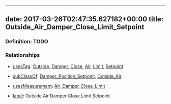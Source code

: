 
---
date: 2017-03-26T02:47:35.627182+00:00
title: Outside_Air_Damper_Close_Limit_Setpoint
---
### Definition: TODO

### Relationships

* [usesTag](https://brickschema.org/schema/1.0/BrickFrame#usesTag): [Outside](https://brickschema.org/schema/1.0/BrickTag#Outside), [Damper](https://brickschema.org/schema/1.0/BrickTag#Damper), [Close](https://brickschema.org/schema/1.0/BrickTag#Close), [Air](https://brickschema.org/schema/1.0/BrickTag#Air), [Limit](https://brickschema.org/schema/1.0/BrickTag#Limit), [Setpoint](https://brickschema.org/schema/1.0/BrickTag#Setpoint)

* [subClassOf](http://www.w3.org/2000/01/rdf-schema#subClassOf): [Damper_Position_Setpoint](https://brickschema.org/schema/1.0/Brick#Damper_Position_Setpoint), [Outside_Air](https://brickschema.org/schema/1.0/Brick#Outside_Air)

* [usesMeasurement](https://brickschema.org/schema/1.0/BrickFrame#usesMeasurement): [Air_Damper_Close_Limit](https://brickschema.org/schema/1.0/Brick#Air_Damper_Close_Limit)

* [label](http://www.w3.org/2000/01/rdf-schema#label): Outside Air Damper Close Limit Setpoint
